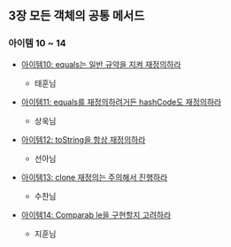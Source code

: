 ## 3장 모든 객체의 공통 메서드
### 아이템 10 ~ 14
+ [아이템10: equals는 일반 규약을 지켜 재정의하라](item10)
  + 태훈님

+ [아이템11: equals를 재정의하려거든 hashCode도 재정의하라](item11)
  + 상욱님

+ [아이템12: toString을 항상 재정의하라](item12)
  + 선아님

+ [아이템13: clone 재정의는 주의해서 진행하라](item13)
  + 수찬님

+ [아이템14: Comparab le을 구현할지 고려하라](item14)
  + 지훈님

